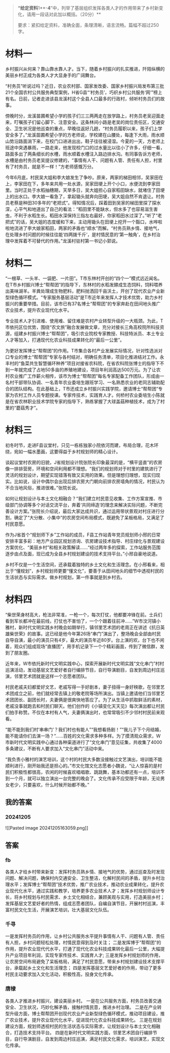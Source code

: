 

> **“给定资料**1**-**4**”中，列举了基层组织发挥各类人才的作用带来了乡村新变化，请用一段话对此加以概括。（20分）**
> 
> 要求：紧扣给定资料，准确全面，条理清晰，语言流畅。篇幅不超过250字。

# 材料一

乡村振兴从何来？靠山靠水靠人才。当下，随着乡村振兴的扎实推进，阡陌纵横的美丽乡村正成为各类人才大显身手的广阔舞台。

“村务员”听说过吗？近日，农业农村部、国家发改委、国家乡村振兴局发布第三批21个全国农村公共服务典型案例，H省G县“‘村务员’，巧织乡村公共服务‘网’”榜上有名。日前，记者走进该县龙溪村这个全县人口最多的行政村，倾听村务员们的故事。

傍晚时分，龙溪苗圃希望小学的孩子们三三两两走在放学路上，村务员老吴迎面走来，叮嘱孩子们留心脚下、注意安全。这条林间小路是老吴的岗位责任区，交通安全、卫生状况是他巡查的重点，早晚往返好几趟，“村务员履职以来，孩子们上学安全多了。”龙溪苗圃希望小学的方老师说，学校建在山腰处，每逢下大雨，雨水顺山势沿路面淌下来，在校门口进进出出，鞋子往往被浸湿。今夏的一天，方老师上班途中突遇暴雨，一路走来，他发现校门口的过水量比以往小了许多，仔细一看，路面多出了两条细长的水槽，雨水顺着水槽注入路边排水沟。有同事告诉方老师，水槽是由村务员老吴提议修建的，“事情有人干、问题有人管、责任有人担，村里有了村务员，就是不一样！”方老师感慨万分。

今年6月底，村民吴大姐和李大娘发生了争吵。原来，两家的梯田相邻，吴家田在上，李家田在下，多年来共用一处水源，吴家田埂上开个小口，水便流到李家田里。当时正处于水稻抽穗期，天旱多日，吴大姐担心自家稻田缺水，就堵住了田埂上的出水口。李大娘一看急了，拿起锄头就奔向田埂，吴大姐自然不肯退让。村务员老蔡是种田30多年的“老把式”。得知情况后，踩着田到吴家的梯田里探了探水深，心平气和地道出了自己的看法：“稻田里不能缺水，但水多了也容易滋生害虫，不利于水稻生长。稻田水深保持三指左右最好，你家稻田水过深了。”听了“老把式”的话，吴大姐的态度缓和下来，主动用锄头在田埂上挖开一个豁口，水哗啦啦地流进了李大娘家稻田，两家的矛盾也“顺水”而解。“村务员熟乡情、接地气，在处理乡村问题的时候往往能‘四两拨千斤’，是村情民意的‘第一触角’，在乡村治理中发挥着不可替代的作用。”龙溪村驻村第一书记小郭说。

# 材料二

“一根草、一头羊、一袋肥、一片田”。T市东林村开创的“四个一”模式远近闻名。在T市乡村振兴博士“帮帮团”的指导下，东林村的水稻发酵成生态饲料，饲料喂养出美味湖羊。羊粪处理成生物肥料，肥料抛洒回千亩沃土，开创了现代农业产业新型绿色循环模式。“专家服务基层活动”是T市近年来发挥人才技术优势，助力乡村振兴的重要举措。目前，该市已有37名博士“帮帮团”的专家奔赴在田间地头推广农业技术，提升农业现代化水平。

专业技术人才引进难、使用难、留住难是农村产业转型升级的一大瓶颈。为此，T市依托区位优势，围绕“农文旅”融合发展做文章，充分对接长三角高校院所科技资源，组建乡村振兴博士“帮帮团”，吸引农业院校专家教授、科技特派员、本土专业人才等加入，打通现代化农业科技成果转化的“最后一公里”。

为更好发挥博士“帮帮团”的作用。T市集合各村产业发展实际情况，针对性选派对口专业的博士“帮帮团”专家与各村结对，明确任务清单，项目化推进结对工作。永丰村的“鱼菜共生智慧循环种养”项目对接省农科院，在省农科院张博士的指导下不到一年就完成了占地50多亩的养殖地建设，项目年利润高达500万元。为了让农村农业推广工作薪火相传，该市为博士“帮帮团”每名专家配备工作团队，形成由一名村干部带队协调、一名青年农业委培生跟班学习、一名熟悉农业的老同志辅助配合的团队结构。在此基础上，T市还成立乡村振兴实践学院，邀请博士“帮帮团”专家为农村工作人员专题授课。专家传技术，实践育人才。何桥村农业委培生小陈就是在省农林职业技术学院专家的指导下，熟练掌握了大球盖菇种植技术，成为了村里的“蘑菇秀才”。

# 材料三

初冬时节，走进F县议堂村，只见一栋栋独家小院依河而建，布局合理，花木环绕，宛如一幅水墨画，这要得益于乡村规划师的精心设计。

谈起议堂村农房的旧貌，J省规划设计院张院长印象最深的是，“横平竖直”的农房像一排排营房，环境和空间利用都不理想。“我们的规划师对于村里的建筑进行了灵活的规划设计，期望实现错落有致又实用的效果。但是理想归理想，现实归现实。比如说，设计中偶尔会出现后排农房大门朝向前排农房墙角的情况，村民认为不合当地风俗，推进很难。”张院长说。

如何让规划设计与本土文化相融合？“我们建立村民意见收集、工作方案宣推、市级部门协调等多个对话交流平台，奔着‘共同缔造’的理念来解决实际问题，不断完善设计方案。”张院长介绍说，最后大家达成共识，通过运用带状景观对村庄进行分割，确定了“大分散、小集中”的农房空间布局模式，既避免了呆板格局，又满足了村民意愿。

作为J省首个“规划师下乡”工作站的成员，F县工作站青年党员规划师小邢的日常安排丰富多彩：地方产业园区规划咨询、农房建设技术指导、村庄绿化与景观建设方案优化、“美丽乡村”和相关政策解读……“经过两年多的探索，工作站服务范围逐步由点及面，现已成为全县乡村规划建设的技术支持平台。”小邢自豪地说道。

乡村不仅是一个生活空间，还承载着独特的乡土文化和生活理念。在小邢看来，相比于“懂规划”，乡村规划师更要“懂文化”，要善于从田间地头的细节中透视村民的生活状态与实际需求。做乡村规划，第一件事就是到乡村去。

# 材料四

“柴世荣身材高大，枪法非常准，一枪一个，每次打仗，他都要冲锋在前。士兵们看到军长都冲在最前线，打仗也不害怕了，一个个跟着往前冲……”W市汶河镇小雅村，新时代文明实践乡村晚会如期举行，镇邻里艺术团的老周正在讲述《抗日英雄柴世荣》的故事。这已经是他今年第26场“串门”演出了，整场晚会全部由村民自导自演，最小的演员只有4岁，最大的演员年近80岁。台上演的欢，台下也不闲着，观众们组成现场“直播团”，用手机记录下一个个精彩画面，传到了微信群，发到了朋友圈。

近年来，W市依托新时代文明实践中心，探索开展新时代文明实践“文化串门”村村巡演活动，发动基层文艺爱好者自行编排节目，自行导演剧目，自发到周边村庄巡演，邻里艺术团就是这样一个志愿者团队。

村民老戚夫妇都爱好文艺，老戚写得一手好剧本，妻子扭得一身好秧歌，在邻里艺术团成立之前，他们就经常去镇上的敬老院等场所演出。当镇上邀请他们当邻里艺术团团长、副团长时，夫妻俩是很爽快地答应了。为了从生活中抓取鲜活的素材，老戚没事就跑去和村民们聊天。他们创作的《小镇变化天天见》每次演出都让村民们拍手称赞。不仅在本村有人气，夫妻俩演出时，也常常吸引不少邻村村民前来观看。

“能不能到我们村‘串串门’？我们村也有能人”“我想看扬剧！”“我儿子下个月结婚，能不能请你们去演一场？”……百姓的文化需求多种多样。为了摸清观众需求，W市新时代文明实践中心通过各种渠道进行了“文化串门”意见征集，共收集了4000多条建议，不断有人要求加入“文化串门”活动中来。

“我负责小雅村的演艺培训，这个村的村民大多数没接触过文艺演出，培训能不能顺利进行，刚开始我还是担心的。”市文化馆文化志愿者小魏说，“让人惊喜的是村民们积极性都很高，农闲的时候喜欢唱唱歌、跳跳舞，基本功都还有一点，培训不到一个月，就可以独立演出一台完整的晚会了。文化传承不应受限于年龄，无论男女老少，只要喜欢，什么时候开始都不晚。”
## 我的答案

### 20241205

![[Pasted image 20241205163059.png]]


## 答案

### fb

各类人才给乡村带来新变：发挥村务员熟乡情、接地气的优势，通过巡查及时发现问题、解决问题，确保村内交通安全、卫生整洁，化解村民间的矛盾，提升乡村治理水平；发挥博士“帮帮团”技术优势，推广农业技术，推动农业成果转化，提升农业现代化水平，通过实践和教学，培养更多农业技术人才；发挥乡村规划师设计专长，将乡村规划与村民需求、乡土文化相结合，兼顾美观与实用，打造美丽乡村；发挥基层文艺爱好者的热情，组成志愿者团队，自编自演节目，开展村村巡演，丰富村民文化生活，开展演艺培训，壮大基层文化队伍。

### 千寻

一是发挥村务员的作用，让乡村公共服务水平提升事情有人干、问题有人管、责任有人担，乡村问题轻松处理，村情民意得到及时关注；
二是发挥博于”帮帮团”的作用，提升农业现代代水平，打通了现代化农业科技成果转化最后一公里，大幅提升产业项目年利润，实现专家传技术、实践育人才;
三是发挥乡村规划师的作用，让农房空间布局避免了呆板格局，满足了村民意愿，带来乡村规划建设技术支撑平台，承载起乡土文化和生活理念；
四是发挥基层文艺爱好者的作用，带动了更多村民主动要求加入文化活动，积极性高，投身文化传承。


### 唐棣

各类人才推进乡村振兴，建设美丽乡村。
一是在公共服务方面，村务员改善交通安全、卫生状况，巧妙化解矛盾，接触村情民意，推进乡村治理。
二是在产业转型升级方面，博士帮帮团开创现代农业产业新型绿色循环模式，推动项目建设，推广农业技术，提升农业现代化水平，促进现代化农业科技成果转化。
三是在规划建设方面，规划师透视村民的生活状态与实际需求，让规划设计与本士文化相融合，打造技术支持平台。
四是在新时代文明实践方面，邻里艺术团自行编排节目，自行导演剧目，自发到周边村庄巡演，满足村民文化需求，培训演艺，实现文化传承。





